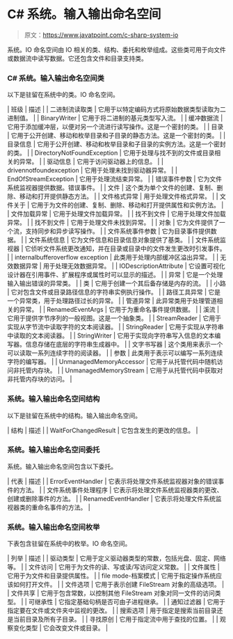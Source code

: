# C# 系统。输入输出命名空间

> 原文：<https://www.javatpoint.com/c-sharp-system-io>

系统。IO 命名空间由 IO 相关的类、结构、委托和枚举组成。这些类可用于向文件或数据流中读写数据。它还包含文件和目录支持类。

### C# 系统。输入输出命名空间类

以下是驻留在系统中的类。IO 命名空间。

| 班级 | 描述 |
| 二进制流读取类 | 它用于以特定编码方式将原始数据类型读取为二进制值。 |
| BinaryWriter | 它用于将二进制的基元类型写入流。 |
| 缓冲数据流 | 它用于添加缓冲层，以便对另一个流进行读写操作。这是一个密封的类。 |
| 目录 | 它用于公开创建、移动和枚举目录和子目录的静态方法。这是一个密封的类。 |
| 目录信息 | 它用于公开创建、移动和枚举目录和子目录的实例方法。这是一个密封的类。 |
| DirectoryNotFoundException | 它用于处理与找不到的文件或目录相关的异常。 |
| 驱动信息 | 它用于访问驱动器上的信息。 |
| drivennotfoundexception | 它用于处理未找到驱动器异常。 |
| EndOfStreamException | 它用于处理流结束异常。 |
| 错误事件参数 | 它为文件系统监视器提供数据。错误事件。 |
| 文件 | 这个类为单个文件的创建、复制、删除、移动和打开提供静态方法。 |
| 文件格式异常 | 用于处理文件格式异常。 |
| 文件关于 | 它用于为文件的创建、复制、删除、移动和打开提供属性和实例方法。 |
| 文件加载异常 | 它用于处理文件加载异常。 |
| 找不到文件 | 它用于处理文件加载异常。 |
| 找不到文件 | 它用于处理文件未找到异常。 |
| 对象 | 它为文件提供了一个流，支持同步和异步读写操作。 |
| 文件系统事件参数 | 它为目录事件提供数据。 |
| 文件系统信息 | 它为文件信息和目录信息对象提供了基类。 |
| 文件系统监视器 | 它侦听文件系统更改通知，并在目录或目录中的文件发生更改时引发事件。 |
| internalbufferoverflow exception | 此类用于处理内部缓冲区溢出异常。 |
| 无效数据异常 | 用于处理无效数据异常。 |
| IODescriptionAttribute | 它设置可视化设计器在引用事件、扩展程序或属性时可以显示的描述。 |
| 异常 | 它是一个处理输入输出错误的异常类。 |
| 类 | 它用于创建一个其后备存储是内存的流。 |
| 小路 | 它对包含文件或目录路径信息的字符串实例执行操作。 |
| 路径工具异常 | 它是一个异常类，用于处理路径过长的异常。 |
| 管道异常 | 此异常类用于处理管道相关的异常。 |
| RenamedEventArgs | 它用于为重命名事件提供数据。 |
| 溪流 | 它用于提供字节序列的一般视图。这是一个抽象类。 |
| StreamReader | 它用于实现从字节流中读取字符的文本阅读器。 |
| StringReader | 它用于实现从字符串中读取的文本阅读器。 |
| StringWriter | 它用于实现向字符串写入信息的文本编写器。信息存储在底层的字符串生成器中。 |
| 文字书写器 | 这个类用来表示一个可以读取一系列连续字符的阅读器。 |
| 参数 | 此类用于表示可以编写一系列连续字符的编写器。 |
| UnmanagedMemoryAccessor | 它用于从托管代码中随机访问非托管内存块。 |
| UnmanagedMemoryStream | 它用于从托管代码中获取对非托管内存块的访问。 |

### 系统。输入输出命名空间结构

以下是驻留在系统中的结构。输入输出命名空间。

| 结构 | 描述 |
| WaitForChangedResult | 它包含发生的更改的信息。 |

### 系统。输入输出命名空间委托

系统。输入输出命名空间包含以下委托。

| 代表 | 描述 |
| ErrorEventHandler | 它表示将处理文件系统监视器对象的错误事件的方法。 |
| 文件系统事件处理程序 | 它表示将处理文件系统监视器类的更改、创建或删除事件的方法。 |
| RenamedEventHandler | 它表示将处理文件系统监视器类的重命名事件的方法。 |

### 系统。输入输出命名空间枚举

下表包含驻留在系统中的枚举。IO 命名空间。

| 列举 | 描述 |
| 驱动类型 | 它用于定义驱动器类型的常数，包括光盘、固定、网络等。 |
| 文件访问 | 它用于为文件的读、写或读/写访问定义常数。 |
| 文件属性 | 它用于为文件和目录提供属性。 |
| file mode-档案模式 | 它用于指定操作系统应该如何打开文件。 |
| 文件选项 | 它用于表示创建 FileStream 对象的高级选项。 |
| 文件共享 | 它用于包含常数，以控制其他 FileStream 对象对同一文件的访问类型。 |
| 可继承性 | 它指定基础句柄是否可由子进程继承。 |
| 通知过滤器 | 它用于指定要在文件或文件夹中监视的更改。 |
| 搜索选项 | 用于指定是搜索当前目录还是当前目录及所有子目录。 |
| 寻找原创 | 它用于指定流中用于查找的位置。 |
| 观察变化类型 | 它会改变文件或目录。 |